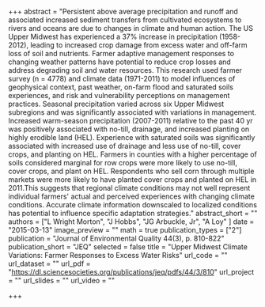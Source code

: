 +++
abstract = "Persistent above average precipitation and runoff and associated increased sediment transfers from cultivated ecosystems to rivers and oceans are due to changes in climate and human action. The US Upper Midwest has experienced a 37% increase in precipitation (1958-2012), leading to increased crop damage from excess water and off-farm loss of soil and nutrients. Farmer adaptive management responses to changing weather patterns have potential to reduce crop losses and address degrading soil and water resources. This research used farmer survey (n = 4778) and climate data (1971-2011) to model influences of geophysical context, past weather, on-farm flood and saturated soils experiences, and risk and vulnerability perceptions on management practices. Seasonal precipitation varied across six Upper Midwest subregions and was significantly associated with variations in management. Increased warm-season precipitation (2007-2011) relative to the past 40 yr was positively associated with no-till, drainage, and increased planting on highly erodible land (HEL). Experience with saturated soils was significantly associated with increased use of drainage and less use of no-till, cover crops, and planting on HEL. Farmers in counties with a higher percentage of soils considered marginal for row crops were more likely to use no-till, cover crops, and plant on HEL. Respondents who sell corn through multiple markets were more likely to have planted cover crops and planted on HEL in 2011.This suggests that regional climate conditions may not well represent individual farmers' actual and perceived experiences with changing climate conditions. Accurate climate information downscaled to localized conditions has potential to influence specific adaptation strategies."
abstract_short = ""
authors = ["L Wright Morton", "J Hobbs", "JG Arbuckle, Jr", "A Loy"
]
date = "2015-03-13"
image_preview = ""
math = true
publication_types = ["2"]
publication = "Journal of Environmental Quality  44(3), p. 810-822"
publication_short = "JEQ"
selected = false
title = "Upper Midwest Climate Variations: Farmer Responses to Excess Water Risks"
url_code = ""
url_dataset = ""
url_pdf = "https://dl.sciencesocieties.org/publications/jeq/pdfs/44/3/810"
url_project = ""
url_slides = ""
url_video = ""


+++

